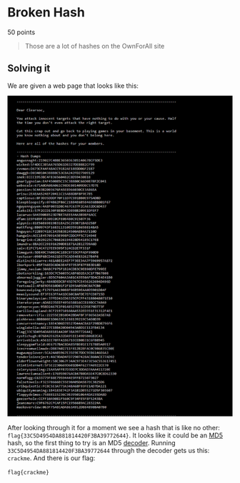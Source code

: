 # Broken Hash
50 points
> Those are a lot of hashes on the OwnForAll site

## Solving it

We are given a web page that looks like this:

![Hashes](https://github.com/DigiBrkr/csaw_hsf_qualifier_2017_BrokenHash_50/blob/master/hashes.PNG?raw=true)

After looking through it for a moment we see a hash that is like no other:
`flag{33C5D4954DA881814420F3BA39772644}`.
It looks like it could be an [MD5](https://en.wikipedia.org/wiki/MD5) hash, so the first thing to try is an MD5 [decoder](http://www.md5online.org/). Running `33C5D4954DA881814420F3BA39772644` through the decoder gets us this:
`crackme`. And there is our flag:

`flag{crackme}`  
